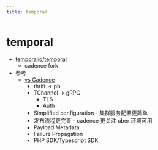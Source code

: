 ```yaml
---
title: temporal
---
```


# temporal

- [temporalio/temporal](https://github.com/temporalio/temporal)
  - cadence fork
- 参考
  - [vs Cadence](https://stackoverflow.com/questions/61157400)
    - thrift -> pb
    - TChannel -> gRPC
      - TLS
      - Auth
    - Simplified configuration - 集群服务配置更简单
    - 发布流程更完善 - cadence 更关注 uber 环境可用
    - Payload Metadata
    - Failure Propagation
    - PHP SDK/Typescript SDK
